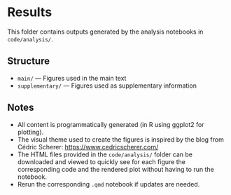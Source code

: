 # Results

This folder contains outputs generated by the analysis notebooks in `code/analysis/`.

## Structure

- `main/` — Figures used in the main text 
- `supplementary/` — Figures used as supplementary information

## Notes
- All content is programmatically generated (in R using ggplot2 for plotting).
- The visual theme used to create the figures is inspired by the blog from Cédric Scherer: https://www.cedricscherer.com/
- The HTML files provided in the `code/analysis/` folder can be downloaded and viewed to quickly see for each figure the corresponding code and the rendered plot without having to run the notebook.
- Rerun the corresponding `.qmd` notebook if updates are needed.

